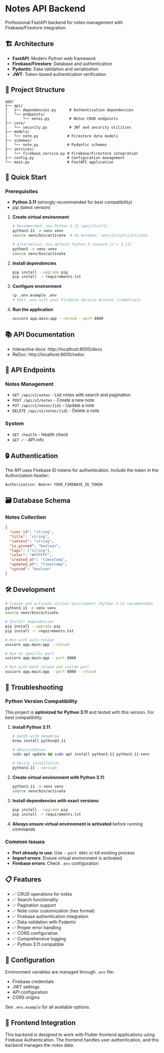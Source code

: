 # Notes API Backend

Professional FastAPI backend for notes management with Firebase/Firestore integration.

## 🏗️ Architecture

- **FastAPI**: Modern Python web framework
- **Firebase/Firestore**: Database and authentication
- **Pydantic**: Data validation and serialization
- **JWT**: Token-based authentication verification

## 📁 Project Structure

```
app/
├── api/
│   ├── dependencies.py      # Authentication dependencies
│   └── endpoints/
│       └── notes.py         # Notes CRUD endpoints
├── core/
│   └── security.py          # JWT and security utilities
├── models/
│   └── note.py             # Firestore data models
├── schemas/
│   └── note.py             # Pydantic schemas
├── services/
│   └── firebase_service.py # Firebase/Firestore integration
├── config.py               # Configuration management
└── main.py                 # FastAPI application
```

## 🚀 Quick Start

### Prerequisites
- **Python 3.11** (strongly recommended for best compatibility)
- pip (latest version)

1. **Create virtual environment**
   ```bash
   # Recommended: Use Python 3.11 specifically
   python3.11 -m venv venv
   source venv/bin/activate  # On Windows: venv\Scripts\activate

   # Alternative: Use default Python 3 (ensure it's 3.11)
   python3 -m venv venv
   source venv/bin/activate
   ```

2. **Install dependencies**
   ```bash
   pip install --upgrade pip
   pip install -r requirements.txt
   ```

3. **Configure environment**
   ```bash
   cp .env.example .env
   # Edit .env with your Firebase Service Account credentials
   ```

4. **Run the application**
   ```bash
   uvicorn app.main:app --reload --port 8000
   ```

## 📚 API Documentation

- Interactive docs: http://localhost:8000/docs
- ReDoc: http://localhost:8000/redoc

## 🔌 API Endpoints

### Notes Management

- `GET /api/v1/notes` - List notes with search and pagination
- `POST /api/v1/notes` - Create a new note
- `PUT /api/v1/notes/{id}` - Update a note
- `DELETE /api/v1/notes/{id}` - Delete a note

### System

- `GET /health` - Health check
- `GET /` - API info

## 🔒 Authentication

The API uses Firebase ID tokens for authentication. Include the token in the Authorization header:

```
Authorization: Bearer YOUR_FIREBASE_ID_TOKEN
```

## 🗃️ Database Schema

### Notes Collection
```json
{
  "user_id": "string",
  "title": "string",
  "content": "string",
  "is_pinned": "boolean",
  "tags": ["string"],
  "color": "#FFFFFF",
  "created_at": "timestamp",
  "updated_at": "timestamp",
  "synced": "boolean"
}
```

## 🛠️ Development

```bash
# Create and activate virtual environment (Python 3.11 recommended)
python3.11 -m venv venv
source venv/bin/activate

# Install dependencies
pip install --upgrade pip
pip install -r requirements.txt

# Run with auto-reload
uvicorn app.main:app --reload

# Run on specific port
uvicorn app.main:app --port 8080

# Run with both reload and custom port
uvicorn app.main:app --port 8080 --reload
```

## 🐛 Troubleshooting

### Python Version Compatibility
This project is **optimized for Python 3.11** and tested with this version. For best compatibility:

1. **Install Python 3.11**:
   ```bash
   # macOS with Homebrew
   brew install python@3.11

   # Ubuntu/Debian
   sudo apt update && sudo apt install python3.11 python3.11-venv

   # Verify installation
   python3.11 --version
   ```

2. **Create virtual environment with Python 3.11**:
   ```bash
   python3.11 -m venv venv
   source venv/bin/activate
   ```

3. **Install dependencies with exact versions**:
   ```bash
   pip install --upgrade pip
   pip install -r requirements.txt
   ```

4. **Always ensure virtual environment is activated** before running commands

### Common Issues
- **Port already in use**: Use `--port 8001` or kill existing process
- **Import errors**: Ensure virtual environment is activated
- **Firebase errors**: Check `.env` configuration

## 📋 Features

- ✅ CRUD operations for notes
- ✅ Search functionality
- ✅ Pagination support
- ✅ Note color customization (hex format)
- ✅ Firebase authentication integration
- ✅ Data validation with Pydantic
- ✅ Proper error handling
- ✅ CORS configuration
- ✅ Comprehensive logging
- ✅ Python 3.11 compatible

## 🔧 Configuration

Environment variables are managed through `.env` file:

- Firebase credentials
- JWT settings
- API configuration
- CORS origins

See `.env.example` for all available options.

## 📱 Frontend Integration

This backend is designed to work with Flutter frontend applications using Firebase Authentication. The frontend handles user authentication, and this backend manages the notes data.